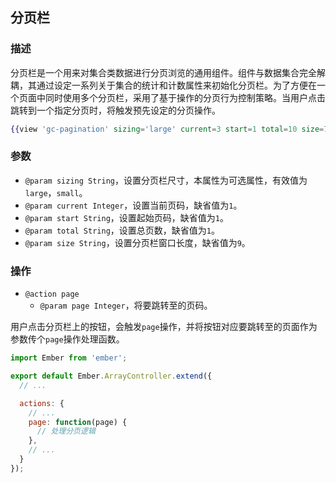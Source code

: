 ## 分页栏

### 描述

分页栏是一个用来对集合类数据进行分页浏览的通用组件。组件与数据集合完全解耦，其通过设定一系列关于集合的统计和计数属性来初始化分页栏。为了方便在一个页面中同时使用多个分页栏，采用了基于操作的分页行为控制策略。当用户点击跳转到一个指定分页时，将触发预先设定的分页操作。

```handlebars
{{view 'gc-pagination' sizing='large' current=3 start=1 total=10 size=7}}
```

### 参数

* `@param sizing String`，设置分页栏尺寸，本属性为可选属性，有效值为`large`，`small`。
* `@param current Integer`，设置当前页码，缺省值为`1`。
* `@param start String`，设置起始页码，缺省值为`1`。
* `@param total String`，设置总页数，缺省值为`1`。
* `@param size String`，设置分页栏窗口长度，缺省值为`9`。

### 操作

* `@action page`
  * `@param page Integer`，将要跳转至的页码。

用户点击分页栏上的按钮，会触发`page`操作，并将按钮对应要跳转至的页面作为参数传个`page`操作处理函数。

```javascript
import Ember from 'ember';

export default Ember.ArrayController.extend({
  // ...

  actions: {
    // ...
    page: function(page) {
      // 处理分页逻辑
    },
    // ...
  }
});
```
